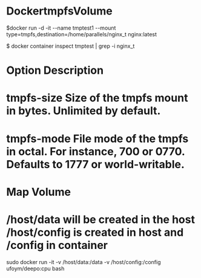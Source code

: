 # DockertmpfsVolume

$docker run -d   -it   --name tmptest1   --mount type=tmpfs,destination=/home/parallels/nginx_t   nginx:latest

$ docker container inspect tmptest | grep -i nginx_t

# Option	Description
# tmpfs-size	Size of the tmpfs mount in bytes. Unlimited by default.
# tmpfs-mode	File mode of the tmpfs in octal. For instance, 700 or 0770. Defaults to 1777 or world-writable.

# Map Volume

# /host/data will be created in the host   /host/config is created in host and /config in container 
sudo docker run -it -v /host/data:/data -v /host/config:/config ufoym/deepo:cpu bash

